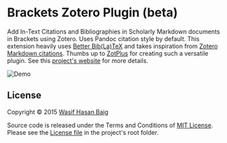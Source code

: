 # Brackets Zotero Plugin (beta)

Add In-Text Citations and Bibliographies in Scholarly Markdown documents in Brackets using Zotero. Uses Pandoc citation style by default. This extension heavily uses [Better Bib(La)TeX][1] and takes inspiration from [Zotero Markdown citations][3]. Thumbs up to [ZotPlus][2] for creating such a versatile plugin. See this [project's website][7] for more details.

![Demo][gif]

## License

Copyright &copy; 2015 [Wasif Hasan Baig][4]

Source code is released under the Terms and Conditions of [MIT License][5]. Please see the [License file][6] in the project's root folder.


[gif]: https://raw.githubusercontent.com/baig/brackets-zotero/master/demo.gif
[1]: https://github.com/ZotPlus/zotero-better-bibtex
[2]: https://github.com/ZotPlus
[3]: https://atom.io/packages/zotero-citations
[4]: https://twitter.com/_wbaig
[5]: http://opensource.org/licenses/MIT
[6]: https://github.com/baig/brackets-zotero/blob/master/LICENSE.txt
[7]: http://baig.github.io/brackets-zotero/

